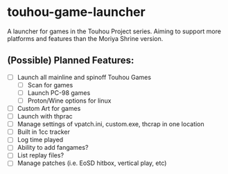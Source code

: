 # touhou-game-launcher
A launcher for games in the Touhou Project series. Aiming to support more platforms and features than the Moriya Shrine version.

## (Possible) Planned Features:
- [ ] Launch all mainline and spinoff Touhou Games
	- [ ] Scan for games
	- [ ] Launch PC-98 games
	- [ ] Proton/Wine options for linux
- [ ] Custom Art for games
- [ ] Launch with thprac
- [ ] Manage settings of vpatch.ini, custom.exe, thcrap in one location
- [ ] Built in 1cc tracker
- [ ] Log time played 
- [ ] Ability to add fangames?
- [ ] List replay files?
- [ ] Manage patches (i.e. EoSD hitbox, vertical play, etc)
